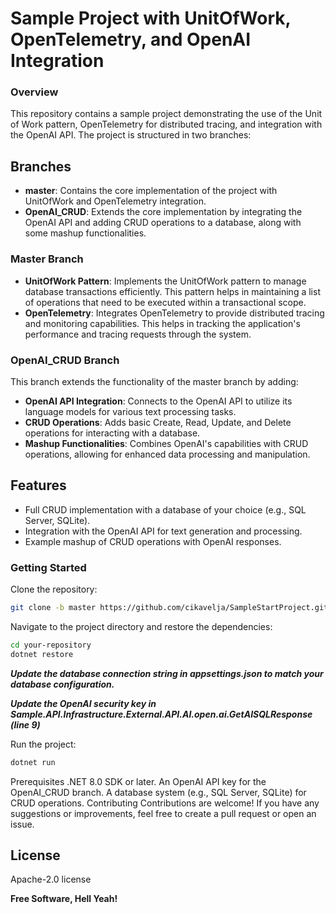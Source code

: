 # Sample Project with UnitOfWork, OpenTelemetry, and OpenAI Integration

### Overview
This repository contains a sample project demonstrating the use of the Unit of Work pattern, OpenTelemetry for distributed tracing, and integration with the OpenAI API. The project is structured in two branches:

## Branches
- **master**: Contains the core implementation of the project with UnitOfWork and OpenTelemetry integration.
- **OpenAI_CRUD**: Extends the core implementation by integrating the OpenAI API and adding CRUD operations to a database, along with some mashup functionalities.  

### Master Branch
- **UnitOfWork Pattern**: Implements the UnitOfWork pattern to manage database transactions efficiently. This pattern helps in maintaining a list of operations that need to be executed within a transactional scope.
- **OpenTelemetry**: Integrates OpenTelemetry to provide distributed tracing and monitoring capabilities. This helps in tracking the application's performance and tracing requests through the system.  

### OpenAI_CRUD Branch
This branch extends the functionality of the master branch by adding:
- **OpenAI API Integration**: Connects to the OpenAI API to utilize its language models for various text processing tasks.
- **CRUD Operations**: Adds basic Create, Read, Update, and Delete operations for interacting with a database.
- **Mashup Functionalities**: Combines OpenAI's capabilities with CRUD operations, allowing for enhanced data processing and manipulation.

## Features
* Full CRUD implementation with a database of your choice (e.g., SQL Server, SQLite).
* Integration with the OpenAI API for text generation and processing.
* Example mashup of CRUD operations with OpenAI responses.

### Getting Started
Clone the repository:
```sh
git clone -b master https://github.com/cikavelja/SampleStartProject.git

```

Navigate to the project directory and restore the dependencies:
```sh
cd your-repository
dotnet restore
```

***Update the database connection string in appsettings.json to match your database configuration.***  

***Update the OpenAI security key in Sample.API.Infrastructure.External.API.AI.open.ai.GetAISQLResponse (line 9)***  

Run the project:
```sh
dotnet run
```
Prerequisites
.NET 8.0 SDK or later.
An OpenAI API key for the OpenAI_CRUD branch.
A database system (e.g., SQL Server, SQLite) for CRUD operations.
Contributing
Contributions are welcome! 
If you have any suggestions or improvements, feel free to create a pull request or open an issue.

## License

Apache-2.0 license

**Free Software, Hell Yeah!**

[//]: # (These are reference links used in the body of this note and get stripped out when the markdown processor does its job. There is no need to format nicely because it shouldn't be seen. Thanks SO - http://stackoverflow.com/questions/4823468/store-comments-in-markdown-syntax)

   [dill]: <https://github.com/joemccann/dillinger>
   [git-repo-url]: <https://github.com/joemccann/dillinger.git>
   [john gruber]: <http://daringfireball.net>
   [df1]: <http://daringfireball.net/projects/markdown/>
   [markdown-it]: <https://github.com/markdown-it/markdown-it>
   [Ace Editor]: <http://ace.ajax.org>
   [node.js]: <http://nodejs.org>
   [Twitter Bootstrap]: <http://twitter.github.com/bootstrap/>
   [jQuery]: <http://jquery.com>
   [@tjholowaychuk]: <http://twitter.com/tjholowaychuk>
   [express]: <http://expressjs.com>
   [AngularJS]: <http://angularjs.org>
   [Gulp]: <http://gulpjs.com>

   [PlDb]: <https://github.com/joemccann/dillinger/tree/master/plugins/dropbox/README.md>
   [PlGh]: <https://github.com/joemccann/dillinger/tree/master/plugins/github/README.md>
   [PlGd]: <https://github.com/joemccann/dillinger/tree/master/plugins/googledrive/README.md>
   [PlOd]: <https://github.com/joemccann/dillinger/tree/master/plugins/onedrive/README.md>
   [PlMe]: <https://github.com/joemccann/dillinger/tree/master/plugins/medium/README.md>
   [PlGa]: <https://github.com/RahulHP/dillinger/blob/master/plugins/googleanalytics/README.md>
